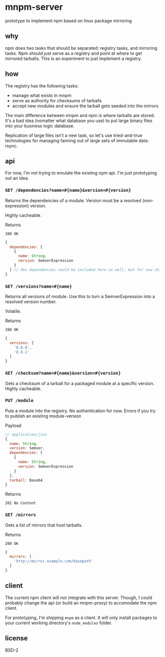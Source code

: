 # mnpm-server

prototype to implement npm based on linux package mirroring

## why

npm does two tasks that should be separated: registry tasks, and mirroring tasks. Npm should just serve as a registry and point at where to get mirrored tarballs. This is an experiment to just implement a registry.

## how

The registry has the following tasks:

* manage what exists in mnpm
* serve as authority for checksums of tarballs
* accept new modules and ensure the tarball gets seeded into the mirrors

The main difference between mnpm and npm is where tarballs are stored. It's a bad idea (nomatter what database you use) to put large binary files into your business logic database.

Replication of large files isn't a new task, so let's use tried-and-true technologies for managing fanning out of large sets of immutable data: rsync.

## api

For now, I'm not trying to emulate the existing npm api. I'm just prototyping out an idea.

### `GET /dependencies?name=#{name}&version=#{version}`

Returns the dependencies of a module. Version must be a resolved (non-expression) version.

Highly cacheable.

Returns

`200 OK`

```javascript
{
  dependencies: [
    {
      name: String,
      version: SemverExpression
    }
  ] // dev dependencies could be included here as well, but for now skipping
}
```

### `GET /versions?name=#{name}`

Returns all versions of module. Use this to turn a SemverExpression into a resolved version number.

Volatile.

Returns

`200 OK`

```javascript
{
  versions: [
    '0.0.0',
    '0.0.1'
  ]
}
```

### `GET /checksum?name=#{name}&version=#{version}`

Gets a checksum of a tarball for a packaged module at a specific version. Highly cacheable.

### `PUT /module`

Puts a module into the registry. No authentication for now. Errors if you try to publish an existing module-version

Payload

```javascript
// application/json
{
  name: String,
  version: Semver,
  dependencies: [
    {
      name: String,
      version: SemverExpression
    }
  ],
  tarball: Base64
}
```

Returns

`201 No Content`

### `GET /mirrors`

Gets a list of mirrors that host tarballs.

Returns

`200 OK`

```javascript
{
  mirrors: [
    'http://mirror.example.com/basepath'
  ]
}
```

## client

The current npm client will not integrate with this server. Though, I could probably change the api (or build an mnpm-proxy) to accomodate the npm client.

For prototyping, I'm shipping `mnpm` as a client. It will only install packages to your current working directory's `node_modules` folder.

## license

BSD-2
